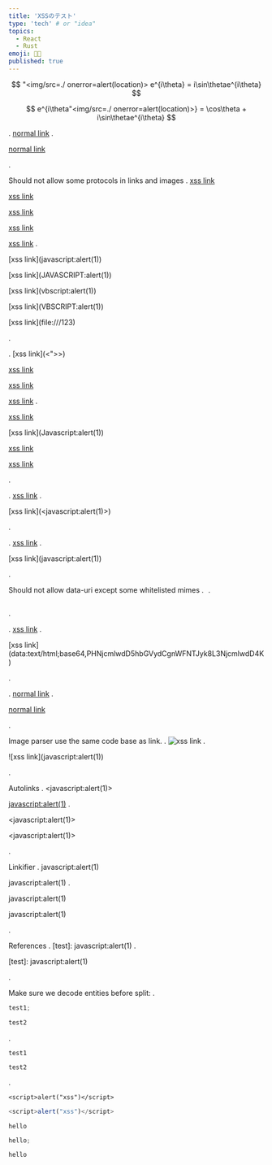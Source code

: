 ```yaml
---
title: 'XSSのテスト'
type: 'tech' # or "idea"
topics:
  - React
  - Rust
emoji: 👩‍💻
published: true
---
```



$$
"<img/src=./ onerror=alert(location)>
e^{i\theta} = i\sin\thetae^{i\theta}
$$

$$
e^{i\theta"<img/src=./ onerror=alert(location)>} = \cos\theta + i\sin\thetae^{i\theta}
$$

.
[normal link](javascript)
.

<p><a href="javascript">normal link</a></p>
.

Should not allow some protocols in links and images
.
[xss link](<javascript:alert(1)>)

[xss link](<JAVASCRIPT:alert(1)>)

[xss link](<vbscript:alert(1)>)

[xss link](<VBSCRIPT:alert(1)>)

[xss link](file:///123)
.

<p>[xss link](javascript:alert(1))</p>
<p>[xss link](JAVASCRIPT:alert(1))</p>
<p>[xss link](vbscript:alert(1))</p>
<p>[xss link](VBSCRIPT:alert(1))</p>
<p>[xss link](file:///123)</p>
.

.
[xss link](<"><script>alert("xss")</script>>)

[xss link](<Javascript:alert(1)>)

[xss link](<Javascript:alert(1)>)

[xss link](<Javascript:alert(1)>)
.

<p><a href="%22%3E%3Cscript%3Ealert(%22xss%22)%3C/script%3E">xss link</a></p>
<p>[xss link](Javascript:alert(1))</p>
<p><a href="&amp;#74;avascript:alert(1)">xss link</a></p>
<p><a href="&amp;#74;avascript:alert(1)">xss link</a></p>
.

.
[xss link](<javascript:alert(1)>)
.

<p>[xss link](&lt;javascript:alert(1)&gt;)</p>
.

.
[xss link](<javascript:alert(1)>)
.

<p>[xss link](javascript:alert(1))</p>
.

Should not allow data-uri except some whitelisted mimes
.
![](data:image/gif;base64,R0lGODlhAQABAIAAAAAAAP///yH5BAEAAAAALAAAAAABAAEAAAIBRAA7)
.

<p><img src="data:image/gif;base64,R0lGODlhAQABAIAAAAAAAP///yH5BAEAAAAALAAAAAABAAEAAAIBRAA7" alt=""></p>
.

.
[xss link](data:text/html;base64,PHNjcmlwdD5hbGVydCgnWFNTJyk8L3NjcmlwdD4K)
.

<p>[xss link](data:text/html;base64,PHNjcmlwdD5hbGVydCgnWFNTJyk8L3NjcmlwdD4K)</p>
.

.
[normal link](/javascript:link)
.

<p><a href="/javascript:link">normal link</a></p>
.

Image parser use the same code base as link.
.
![xss link](<javascript:alert(1)>)
.

<p>![xss link](javascript:alert(1))</p>
.

Autolinks
.
<javascript&#x3A;alert(1)>

<javascript:alert(1)>
.

<p>&lt;javascript:alert(1)&gt;</p>
<p>&lt;javascript:alert(1)&gt;</p>
.

Linkifier
.
javascript&#x3A;alert(1)

javascript:alert(1)
.

<p>javascript:alert(1)</p>
<p>javascript:alert(1)</p>
.

References
.
[test]: javascript:alert(1)
.

<p>[test]: javascript:alert(1)</p>
.

Make sure we decode entities before split:
.

```js custom-class
test1;
```

```jscustom-class
test2
```

.

<pre><code class="js">test1
</code></pre>
<pre><code class="js">test2
</code></pre>

.

```
<script>alert("xss")</script>
```

```js
<script>alert("xss")</script>
```

```<script>alert("xss")</script>
hello
```

```js <script>alert("xss")</script>
hello;
```

```js:<script>alert("xss")</script>
hello
```

<script>alert("xss")</script>
